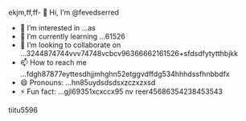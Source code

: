 ekjm,ff,ff- 👋 Hi, I’m @fevedserred
- 👀 I’m interested in ...as
- 🌱 I’m currently learning ...61526
- 💞️ I’m looking to collaborate on ...3244874744vvv74748vcbcv96366662161526+sfdsdfytytthbjkk
- 📫 How to reach me ...fdgh87877eyttesdhjjmhghn52etggvdffdg534hhhdssfhnbbdfx
- 😄 Pronouns: ...hn85uydsdsdsxzczxzxsd
- ⚡ Fun fact: ...gjl69351xcxccx95
nv reer45686354238453543
<!---lk.256621drytgresdffwebfd45hgngff6gbfgfb
fevedserred/fevedserred is a ✨ special ✨ reposisdftory because its `README.md` (this fi56le) appears on you52 GitHub profile.s
You can click the Preview link to take a look at your changes.26
--->tiitu5596
